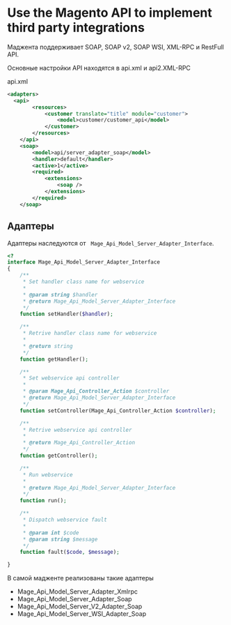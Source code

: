 # Use the Magento API to implement third party integrations

Маджента поддерживает SOAP, SOAP v2, SOAP WSI, XML-RPC и RestFull API.

Основные настройки API находятся в api.xml и api2.XML-RPC

api.xml
```xml
<adapters>
  <api>
        <resources>
            <customer translate="title" module="customer">
                <model>customer/customer_api</model>
            </customer>
        </resources>
    </api>
    <soap>
        <model>api/server_adapter_soap</model>
        <handler>default</handler>
        <active>1</active>
        <required>
            <extensions>
                <soap />
            </extensions>
        </required>
    </soap>
```

## Адаптеры

Адаптеры наследуются от ` Mage_Api_Model_Server_Adapter_Interface`.

```php
<?
interface Mage_Api_Model_Server_Adapter_Interface
{
    /**
     * Set handler class name for webservice
     *
     * @param string $handler
     * @return Mage_Api_Model_Server_Adapter_Interface
     */
    function setHandler($handler);

    /**
     * Retrive handler class name for webservice
     *
     * @return string
     */
    function getHandler();

    /**
     * Set webservice api controller
     *
     * @param Mage_Api_Controller_Action $controller
     * @return Mage_Api_Model_Server_Adapter_Interface
     */
    function setController(Mage_Api_Controller_Action $controller);

    /**
     * Retrive webservice api controller
     *
     * @return Mage_Api_Controller_Action
     */
    function getController();

    /**
     * Run webservice
     *
     * @return Mage_Api_Model_Server_Adapter_Interface
     */
    function run();

    /**
     * Dispatch webservice fault
     *
     * @param int $code
     * @param string $message
     */
    function fault($code, $message);

}
```

В самой мадженте реализованы такие адаптеры

  - Mage_Api_Model_Server_Adapter_Xmlrpc
  - Mage_Api_Model_Server_Adapter_Soap
  - Mage_Api_Model_Server_V2_Adapter_Soap
  - Mage_Api_Model_Server_WSI_Adapter_Soap
